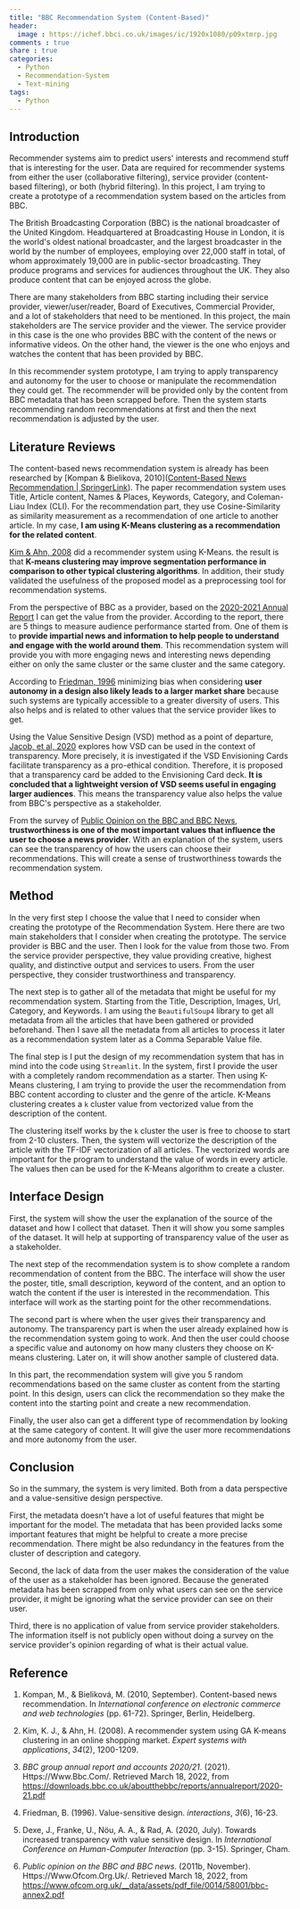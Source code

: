 ```yaml
---
title: "BBC Recommendation System (Content-Based)"
header: 
  image : https://ichef.bbci.co.uk/images/ic/1920x1080/p09xtmrp.jpg
comments : true
share : true
categories:
  - Python
  - Recommendation-System
  - Text-mining
tags:
  - Python
---
```




## Introduction

Recommender systems aim to predict users' interests and recommend stuff that is interesting for the user. Data are required for recommender systems from either the user (collaborative filtering), service provider (content-based filtering), or both (hybrid filtering). In this project, I am trying to create a prototype of a recommendation system based on the articles from BBC.

The British Broadcasting Corporation (BBC) is the national broadcaster of the United Kingdom. Headquartered at Broadcasting House in London, it is the world's oldest national broadcaster, and the largest broadcaster in the world by the number of employees, employing over 22,000 staff in total, of whom approximately 19,000 are in public-sector broadcasting. They produce programs and services for audiences throughout the UK. They also produce content that can be enjoyed across the globe.

There are many stakeholders from BBC starting including their service provider, viewer/user/reader, Board of Executives, Commercial Provider, and a lot of stakeholders that need to be mentioned. In this project, the main stakeholders are The service provider and the viewer. The service provider in this case is the one who provides BBC with the content of the news or informative videos. On the other hand, the viewer is the one who enjoys and watches the content that has been provided by BBC.

In this recommender system prototype, I am trying to apply transparency and autonomy for the user to choose or manipulate the recommendation they could get. The recommender will be provided only by the content from BBC metadata that has been scrapped before. Then the system starts recommending random recommendations at first and then the next recommendation is adjusted by the user.

## Literature Reviews

The content-based news recommendation system is already has been researched by [Kompan & Bielikova, 2010]([Content-Based News Recommendation | SpringerLink](https://link.springer.com/chapter/10.1007/978-3-642-15208-5_6)). The paper recommendation system uses Title, Article content, Names & Places, Keywords, Category, and Coleman-Liau Index (CLI). For the recommendation part, they use Cosine-Similarity as similarity measurement as a recommendation of one article to another article. In my case, **I am using K-Means clustering as a recommendation for the related content**.

[Kim & Ahn, 2008](https://www.sciencedirect.com/science/article/pii/S0957417406004076) did a recommender system using K-Means. the result is that **K-means clustering may improve segmentation performance in comparison to other typical clustering algorithms**. In addition, their study validated the usefulness of the proposed model as a preprocessing tool for recommendation systems.

From the perspective of BBC as a provider, based on the [2020-2021 Annual Report](https://downloads.bbc.co.uk/aboutthebbc/reports/annualreport/2020-21.pdf#page=20) I can get the value from the provider. According to the report, there are 5 things to measure audience performance started from. One of them is to **provide impartial news and information to help people to understand and engage with the world around them**. This recommendation system will provide you with more engaging news and interesting news depending either on only the same cluster or the same cluster and the same category.

According to [Friedman, 1996](https://dl.acm.org/doi/pdf/10.1145/242485.242493) minimizing bias when considering **user autonomy in a design also likely leads to a larger market share** because such systems are typically accessible to a greater diversity of users. This also helps and is related to other values that the service provider likes to get.

Using the Value Sensitive Design (VSD) method as a point of departure, [Jacob, et al, 2020](https://link.springer.com/chapter/10.1007/978-3-030-50334-5_1) explores how VSD can be used in the context of transparency. More precisely, it is investigated if the VSD Envisioning Cards facilitate transparency as a pro-ethical condition. Therefore, it is proposed that a transparency card be added to the Envisioning Card deck. **It is concluded that a lightweight version of VSD seems useful in engaging larger audiences**. This means the transparency value also helps the value from BBC's perspective as a stakeholder.

From the survey of [Public Opinion on the BBC and BBC News](https://www.ofcom.org.uk/__data/assets/pdf_file/0014/58001/bbc-annex2.pdf), **trustworthiness is one of the most important values that influence the user to choose a news provider**. With an explanation of the system, users can see the transparency of how the users can choose their recommendations. This will create a sense of trustworthiness towards the recommendation system.

## Method

In the very first step I choose the value that I need to consider when creating the prototype of the Recommendation System. Here there are two main stakeholders that I consider when creating the prototype. The service provider is BBC and the user. Then I look for the value from those two. From the service provider perspective, they value providing creative, highest quality, and distinctive output and services to users. From the user perspective, they consider trustworthiness and transparency.

The next step is to gather all of the metadata that might be useful for my recommendation system. Starting from the Title, Description, Images, Url, Category, and Keywords. I am using the `BeautifulSoup4` library to get all metadata from all the articles that have been gathered or provided beforehand. Then I save all the metadata from all articles to process it later as a recommendation system later as a Comma Separable Value file.

The final step is I put the design of my recommendation system that has in mind into the code using `Streamlit`. In the system, first I provide the user with a completely random recommendation as a starter. Then using K-Means clustering, I am trying to provide the user the recommendation from BBC content according to cluster and the genre of the article. K-Means clustering creates a `k` cluster value from vectorized value from the description of the content.

The clustering itself works by the `k` cluster the user is free to choose to start from 2-10 clusters. Then, the system will vectorize the description of the article with the TF-IDF vectorization of all articles. The vectorized words are important for the program to understand the value of words in every article. The values then can be used for the K-Means algorithm to create a cluster.

## Interface Design

First, the system will show the user the explanation of the source of the dataset and how I collect that dataset. Then it will show you some samples of the dataset. It will help at supporting of transparency value of the user as a stakeholder.

The next step of the recommendation system is to show complete a random recommendation of content from the BBC. The interface will show the user the poster, title, small description, keyword of the content, and an option to watch the content if the user is interested in the recommendation. This interface will work as the starting point for the other recommendations.

The second part is where when the user gives their transparency and autonomy. The transparency part is when the user already explained how is the recommendation system going to work. And then the user could choose a specific value and autonomy on how many clusters they choose on K-means clustering. Later on, it will show another sample of clustered data.

In this part, the recommendation system will give you 5 random recommendations based on the same cluster as content from the starting point. In this design, users can click the recommendation so they make the content into the starting point and create a new recommendation.

Finally, the user also can get a different type of recommendation by looking at the same category of content. It will give the user more recommendations and more autonomy from the user.

## Conclusion

So in the summary, the system is very limited. Both from a data perspective and a value-sensitive design perspective.

First, the metadata doesn't have a lot of useful features that might be important for the model. The metadata that has been provided lacks some important features that might be helpful to create a more precise recommendation. There might be also redundancy in the features from the cluster of description and category.

Second, the lack of data from the user makes the consideration of the value of the user as a stakeholder has been ignored. Because the generated metadata has been scrapped from only what users can see on the service provider, it might be ignoring what the service provider can see on their user.

Third, there is no application of value from service provider stakeholders. The information itself is not publicly open without doing a survey on the service provider's opinion regarding of what is their actual value.

## Reference

1. Kompan, M., & Bieliková, M. (2010, September). Content-based news recommendation. In *International conference on electronic commerce and web technologies* (pp. 61-72). Springer, Berlin, Heidelberg.

2. Kim, K. J., & Ahn, H. (2008). A recommender system using GA K-means clustering in an online shopping market. *Expert systems with applications*, *34*(2), 1200-1209.

3. *BBC group annual report and accounts 2020/21*. (2021). Https://Www.Bbc.Com/. Retrieved March 18, 2022, from https://downloads.bbc.co.uk/aboutthebbc/reports/annualreport/2020-21.pdf

4. Friedman, B. (1996). Value-sensitive design. *interactions*, *3*(6), 16-23.

5. Dexe, J., Franke, U., Nöu, A. A., & Rad, A. (2020, July). Towards increased transparency with value sensitive design. In *International Conference on Human-Computer Interaction* (pp. 3-15). Springer, Cham.

6. *Public opinion on the BBC and BBC news*. (2011b, November). Https://Www.Ofcom.Org.Uk/. Retrieved March 18, 2022, from https://www.ofcom.org.uk/__data/assets/pdf_file/0014/58001/bbc-annex2.pdf
  
